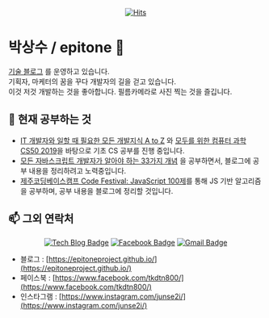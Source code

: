 
<div align=center>

[![Hits](https://hits.seeyoufarm.com/api/count/incr/badge.svg?url=https%3A%2F%2Fgithub.com%2Fepitoneproject)](https://hits.seeyoufarm.com)
	
</div>

# 박상수 / epitone 👋

[기술 블로그](https://epitoneproject.github.io/) 를 운영하고 있습니다.  
기획자, 마케터의 꿈을 꾸다 개발자의 길을 걷고 있습니다.  
이것 저것 개발하는 것을 좋아합니다. 필름카메라로 사진 찍는 것을 즐깁니다.

## 🚀 현재 공부하는 것
- [IT 개발자와 일할 때 필요한 모든 개발지식 A to Z](https://www.grabbing.me/IT-A-to-Z-By-1e1fbc981b7c4c03ac44943085ac8304) 와 [모두를 위한 컴퓨터 과학 CS50 2019](https://www.edwith.org/boostcourse-cs-050)을 바탕으로 기초 CS 공부를 진행 중입니다.
- [모든 자바스크립트 개발자가 알아야 하는 33가지 개념](https://github.com/epitoneproject/33-js-concepts) 을 공부하면서, 블로그에 공부 내용을 정리하려고 노력중입니다.
- [제주코딩베이스캠프 Code Festival: JavaScript 100제](https://www.inflearn.com/course/%EC%A0%9C%EC%A3%BC%EC%BD%94%EB%94%A9-%EC%9E%90%EB%B0%94%EC%8A%A4%ED%81%AC%EB%A6%BD%ED%8A%B8-100%EC%A0%9C#)를 통해 JS 기반 알고리즘을 공부하며, 공부 내용을 블로그에 정리할 것입니다.

## 📫 그외 연락처 
<div align=center>

[![Tech Blog Badge](http://img.shields.io/badge/-Tech%20blog-black?style=flat-square&logo=github&link=https://epitoneproject.github.io/)](https://epitoneproject.github.io/) 
[![Facebook Badge](https://img.shields.io/badge/-Facebook-1877f2?style=flat-square&logo=facebook&logoColor=white&link=https://www.facebook.com/tkdtn800/)](https://www.facebook.com/tkdtn800/) 
[![Gmail Badge](https://img.shields.io/badge/-Gmail-d14836?style=flat-square&logo=Gmail&logoColor=white&link=mailto:epitoneplus@gmail.com)](mailto:epitoneplus@gmail.com)
</div>

- 블로그 : [https://epitoneproject.github.io/](https://epitoneproject.github.io/)
- 페이스북 : [https://www.facebook.com/tkdtn800/](https://www.facebook.com/tkdtn800/)
- 인스타그램 : [https://www.instagram.com/junse2i/](https://www.instagram.com/junse2i/)

<!--
**epitoneproject/epitoneproject** is a ✨ _special_ ✨ repository because its `README.md` (this file) appears on your GitHub profile.

Here are some ideas to get you started:

- 🔭 I’m currently working on ...
- 🌱 I’m currently learning ...
- 👯 I’m looking to collaborate on ...
- 🤔 I’m looking for help with ...
- 💬 Ask me about ...
- 📫 How to reach me: ...
- 😄 Pronouns: ...
- ⚡ Fun fact: ...
-->
